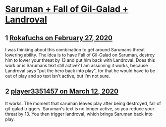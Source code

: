 # [Saruman + Fall of Gil-Galad + Landroval](https://community.fantasyflightgames.com/topic/306324-saruman-fall-of-gil-galad-landroval/)

## 1 [Rokafuchs on February 27, 2020](https://community.fantasyflightgames.com/topic/306324-saruman-fall-of-gil-galad-landroval/?do=findComment&comment=3903385)

I was thinking about this combination to get around Sarumans threat lowering ability. The idea is to have Fall of Gil-Galad on Saruman, destroy him to lower your threat by 13 and put him back with Landroval. Does this work or is Sarumans text still active? I am assuming it works, because Landroval says "put the hero back into play", for that he would have to be out of play and so text isn't active, but I'm not sure.

## 2 [player3351457 on March 12, 2020](https://community.fantasyflightgames.com/topic/306324-saruman-fall-of-gil-galad-landroval/?do=findComment&comment=3912320)

It works. The moment that saruman leaves play after being destroyed, fall of gil-galad triggers. Saruman's text is no longer active, so you reduce your threat by 13. You then trigger landroval, which brings Saruman back into play.

